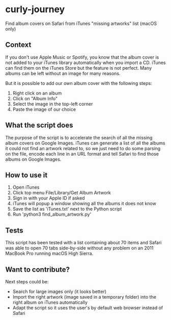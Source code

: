 # curly-journey
Find album covers on Safari from iTunes "missing artworks" list (macOS only)

## Context
If you don't use Apple Music or Spotify, you know that the album cover is not added to your iTunes library automatically when you import a CD.
iTunes can find them on the iTunes Store but the feature is not perfect. Many albums can be left without an image for many reasons.

But it is possible to add our own album cover with the following steps:
1. Right click on an album
2. Click on "Album Info"
3. Select the image in the top-left corner
4. Paste the image of our choice

## What the script does
The purpose of the script is to accelerate the search of all the missing album covers on Google Images. iTunes can generate a list of all the albums it could not find an artwork related to, so we just need to do some parsing on the file, encode each line in an URL format and tell Safari to find those albums on Google Images.

## How to use it
1. Open iTunes
2. Click top menu File/Library/Get Album Artwork
3. Sign in with your Apple ID if asked
4. iTunes will popup a window showing all the albums it does not know
5. Save the list as 'iTunes.txt' next to the Python script
6. Run 'python3 find_album_artwork.py'

## Tests
This script has been tested with a list containing about 70 items and Safari was able to open 70 tabs side-by-side without any problem on an 2011 MacBook Pro running macOS High Sierra.

## Want to contribute?
Next steps could be:
* Search for large images only (it looks better)
* Import the right artwork (image saved in a temporary folder) into the right album on iTunes automatically
* Adapt the script so it uses the user's by default web browser instead of Safari
